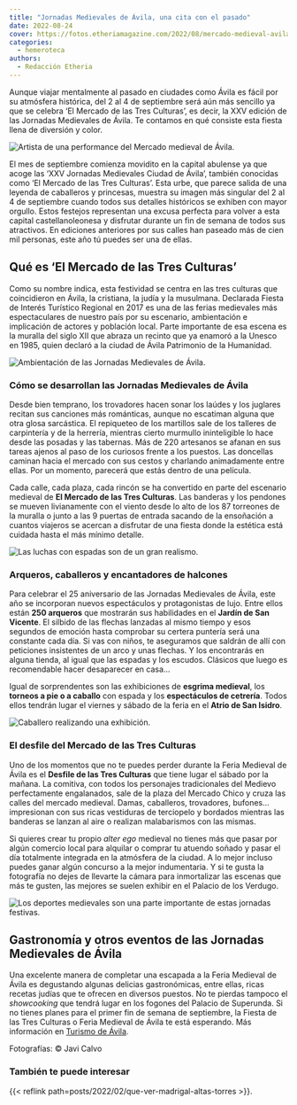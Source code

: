 ```yaml
---
title: "Jornadas Medievales de Ávila, una cita con el pasado"
date: 2022-08-24
cover: https://fotos.etheriamagazine.com/2022/08/mercado-medieval-avila.jpg
categories: 
  - hemeroteca
authors: 
  - Redacción Etheria
---
```


Aunque viajar mentalmente al pasado en ciudades como Ávila es fácil por su atmósfera histórica, del 2 al 4 de septiembre será aún más sencillo ya que se celebra ‘El Mercado de las Tres Culturas’, es decir, la XXV edición de las Jornadas Medievales de Ávila. Te contamos en qué consiste esta fiesta llena de diversión y color.

![Artista de una performance del Mercado medieval de Ávila.](https://fotos.etheriamagazine.com/2022/08/mercado-medieval-avila.jpg "Artista de una performance del Mercado Medieval de Ávila.")

El mes de septiembre comienza movidito en la capital abulense ya que acoge las ‘XXV 
Jornadas Medievales Ciudad de Ávila’, también conocidas como ‘El Mercado de las Tres 
Culturas’. Esta urbe, que parece salida de una leyenda de caballeros y princesas, 
muestra su imagen más singular del 2 al 4 de septiembre cuando todos sus detalles 
históricos se exhiben con mayor orgullo. Estos festejos representan una excusa perfecta 
para volver a esta capital castellanoleonesa y disfrutar durante un fin de semana de 
todos sus atractivos. En ediciones anteriores por sus calles han paseado más de cien mil 
personas, este año tú puedes ser una de ellas. 

## Qué es ‘El Mercado de las Tres Culturas’

Como su nombre indica, esta festividad se centra en las tres culturas que coincidieron 
en Ávila, la cristiana, la judía y la musulmana. Declarada Fiesta de Interés Turístico 
Regional en 2017 es una de las ferias medievales más espectaculares de nuestro país por 
su escenario, ambientación e implicación de actores y población local. Parte importante 
de esa escena es la muralla del siglo XII que abraza un recinto que ya enamoró a la 
Unesco en 1985, quien declaró a la ciudad de Ávila Patrimonio de la Humanidad. 

![Ambientación de las Jornadas Medievales de Ávila.](https://fotos.etheriamagazine.com/2022/08/jornadas-medievales-avila-puerta.jpg "Ambientación de las Jornadas Medievales de Ávila.")

### Cómo se desarrollan las Jornadas Medievales de Ávila

Desde bien temprano, los trovadores hacen sonar los laúdes y los juglares recitan sus 
canciones más románticas, aunque no escatiman alguna que otra glosa sarcástica. El 
repiqueteo de los martillos sale de los talleres de carpintería y de la herrería, 
mientras cierto murmullo ininteligible lo hace desde las posadas y las tabernas. Más de 
220 artesanos se afanan en sus tareas ajenos al paso de los curiosos frente a los 
puestos. Las doncellas caminan hacia el mercado con sus cestos y charlando animadamente 
entre ellas. Por un momento, parecerá que estás dentro de una película. 

Cada calle, cada plaza, cada rincón se ha convertido en parte del escenario medieval de 
**El Mercado de las Tres Culturas**. Las banderas y los pendones se mueven livianamente 
con el viento desde lo alto de los 87 torreones de la muralla o junto a las 9 puertas de 
entrada sacando de la ensoñación a cuantos viajeros se acercan a disfrutar de una fiesta 
donde la estética está cuidada hasta el más mínimo detalle. 

![Las luchas con espadas son de un gran realismo.](https://fotos.etheriamagazine.com/2022/08/Jornadas-medievales-Ciudad-avila.jpg "Las luchas con espadas son de un gran realismo.")

### Arqueros, caballeros y encantadores de halcones

Para celebrar el 25 aniversario de las Jornadas Medievales de Ávila, este año se 
incorporan nuevos espectáculos y protagonistas de lujo. Entre ellos están **250 
arqueros** que mostrarán sus habilidades en el **Jardín de San Vicente**. El silbido de 
las flechas lanzadas al mismo tiempo y esos segundos de emoción hasta comprobar su 
certera puntería será una constante cada día. Si vas con niños, te aseguramos que 
saldrán de allí con peticiones insistentes de un arco y unas flechas. Y los encontrarás 
en alguna tienda, al igual que las espadas y los escudos. Clásicos que luego es 
recomendable hacer desaparecer en casa… 

Igual de sorprendentes son las exhibiciones de **esgrima medieval**, los **torneos a pie 
o a caballo** con espada y los **espectáculos de cetrería**. Todos ellos tendrán lugar 
el viernes y sábado de la feria en el **Atrio de San Isidro**. 

![Caballero realizando una exhibición.](https://fotos.etheriamagazine.com/2022/08/caballero-medieval-avila.jpg "Caballero realizando una exhibición.")

### El desfile del Mercado de las Tres Culturas

Uno de los momentos que no te puedes perder durante la Feria Medieval de Ávila es el 
**Desfile de las Tres Culturas** que tiene lugar el sábado por la mañana. La comitiva, 
con todos los personajes tradicionales del Medievo perfectamente engalanados, sale de la 
plaza del Mercado Chico y cruza las calles del mercado medieval. Damas, caballeros, 
trovadores, bufones… impresionan con sus ricas vestiduras de terciopelo y bordados 
mientras las banderas se lanzan al aire o realizan malabarismos con las mismas. 

Si quieres crear tu propio _alter ego_ medieval no tienes más que pasar por algún 
comercio local para alquilar o comprar tu atuendo soñado y pasar el día totalmente 
integrada en la atmósfera de la ciudad. A lo mejor incluso puedes ganar algún concurso a 
la mejor indumentaria. Y si te gusta la fotografía no dejes de llevarte la cámara para 
inmortalizar las escenas que más te gusten, las mejores se suelen exhibir en el Palacio 
de los Verdugo. 

![Los deportes medievales son una parte importante de estas jornadas festivas.](https://fotos.etheriamagazine.com/2022/08/jornadas-medievales-caballeros-avila.jpg "Los deportes medievales son una parte importante de estas jornadas festivas.")

## Gastronomía y otros eventos de las Jornadas Medievales de Ávila

Una excelente manera de completar una escapada a la Feria Medieval de Ávila es 
degustando algunas delicias gastronómicas, entre ellas, ricas recetas judías que te 
ofrecen en diversos puestos. No te pierdas tampoco el _showcooking_ que tendrá lugar en 
los fogones del Palacio de Superunda. Si no tienes planes para el primer fin de semana 
de septiembre, la Fiesta de las Tres Culturas o Feria Medieval de Ávila te está 
esperando. Más información en [Turismo de Ávila](http://www.avilaturismo.com). 

Fotografías: © Javi Calvo 

### También te puede interesar

{{< reflink path=posts/2022/02/que-ver-madrigal-altas-torres >}}.
